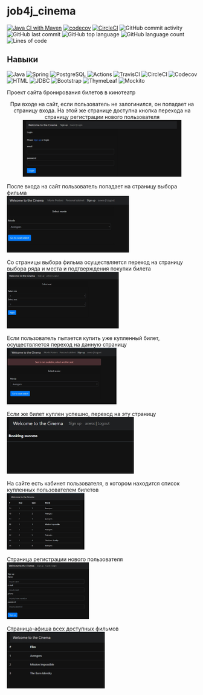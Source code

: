 # job4j_cinema

[![Java CI with Maven](https://github.com/aswsx/job4j_dreamjob/actions/workflows/maven.yml/badge.svg)](https://github.com/aswsx/job4j_cinema/actions/workflows/maven.yml)
[![codecov](https://codecov.io/gh/aswsx/job4j_dreamjob/branch/master/graph/badge.svg?token=rIPqeJScWw)](https://codecov.io/gh/aswsx/job4j_cinema)
[![CircleCI](https://circleci.com/gh/aswsx/job4j_dreamjob/tree/master.svg?style=shield)](https://circleci.com/gh/aswsx/job4j_cinema/tree/master)
![GitHub commit activity](https://img.shields.io/github/commit-activity/w/aswsx/job4j_cinema)
![GitHub last commit](https://img.shields.io/github/last-commit/aswsx/job4j_cinema)
![GitHub top language](https://img.shields.io/github/languages/top/aswsx/job4j_cinema)
![GitHub language count](https://img.shields.io/github/languages/count/aswsx/job4j_cinema)
![Lines of code](https://img.shields.io/tokei/lines/github/aswsx/job4j_cinema)

## Навыки

![Java](https://img.shields.io/badge/-Java-003f5c?style=for-the-badge&logo=Java)
![Spring](https://img.shields.io/badge/-Spring-003f5c?style=for-the-badge&logo=Spring)
![PostgreSQL](https://img.shields.io/badge/-PostgreSQL-003f5c?style=for-the-badge&logo=POstgreSQL)
![Actions](https://img.shields.io/badge/-GithubActions-003f5c?style=for-the-badge&logo=GithubActions)
![TravisCI](https://img.shields.io/badge/-TravisCI-003f5c?style=for-the-badge&logo=TravisCI)
![CircleCI](https://img.shields.io/badge/-CircleCI-003f5c?style=for-the-badge&logo=CircleCI)
![Codecov](https://img.shields.io/badge/-Codecov-003f5c?style=for-the-badge&logo=Codecov)
![HTML](https://img.shields.io/badge/-HTML-003f5c?style=for-the-badge&logo=HTML)
![JDBC](https://img.shields.io/badge/-JDBC-003f5c?style=for-the-badge&logo=JDBC)
![Bootstrap](https://img.shields.io/badge/-Bootstrap-003f5c?style=for-the-badge&logo=Bootstrap)
![ThymeLeaf](https://img.shields.io/badge/-ThymeLeaf-003f5c?style=for-the-badge&logo=ThymeLeaf)
![Mockito](https://img.shields.io/badge/-Mockito-003f5c?style=for-the-badge&logo=Mockito)

Проект сайта бронирования билетов в кинотеатр

<p style="text-align:center">
При входе на сайт, если пользователь не залогинился, он попадает на страницу входа. На этой же странице доступна кнопка 
перехода на страницу регистрации нового пользователя <br>
  <img src="Pictures/Login_page.jpg" height="150" title="Стартовая страница входа на сайт, она же стартовая, 
   если пользователь не залогинился" alt="login">

После входа на сайт пользователь попадает на страницу выбора фильма <br>
  <img src="Pictures/Movie_select.jpg" height="150" title="Выбор фильма">

Со страницы выбора фильма осуществляется переход на страницу выбора ряда и места и подтверждения покупки билета <br>
  <img src="Pictures/Row_Seat_Select.jpg" height="150" title="Выбор ряда и места">

Если пользователь пытается купить уже купленный билет, осуществляется переход на данную страницу <br>
  <img src="Pictures/Seat_Not_Available.jpg" height="150" title="Место уже занято">

Если же билет куплен успешно, переход на эту страницу <br>
  <img src="Pictures/Book_Successful.jpg" height="150" title="Удачная покупка билета"> 

На сайте есть кабинет пользователя, в котором находится список купленных пользователем билетов <br>
  <img src="Pictures/Cabinet.jpg" height="150" title="Личный кабинет со списком купленных билетов">

Страница регистрации нового пользователя <br>
  <img src="Pictures/User_Sign_Up.jpg" height="150" title="Страница регистрации пользователя">

Страница-афиша всех доступных фильмов <br>
  <img src="Pictures/Poster.jpg" height="150" title="Страница афиша со списком фильмов">
  </p>